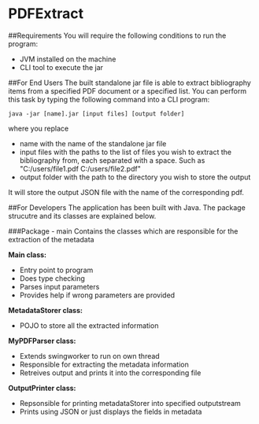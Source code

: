 # PDFExtract

##Requirements
You will require the following conditions to run the program:
- JVM installed on the machine
- CLI tool to execute the jar

##For End Users
The built standalone jar file is able to extract bibliography items from a specified PDF document or a specified list. You can perform this task by typing the following command into a CLI program:

    java -jar [name].jar [input files] [output folder]

where you replace
- name with the name of the standalone jar file
- input files with the paths to the list of files you wish to extract the bibliography from, each separated with a space. Such as "C:/users/file1.pdf C:/users/file2.pdf"
- output folder with the path to the directory you wish to store the output

It will store the output JSON file with the name of the corresponding pdf.

##For Developers
The application has been built with Java. The package strucutre and its classes are explained below.

###Package - main
Contains the classes which are responsible for the extraction of the metadata

**Main class:**
- Entry point to program
- Does type checking
- Parses input parameters 
- Provides help if wrong parameters are provided

**MetadataStorer class:**
- POJO to store all the extracted information

**MyPDFParser class:**
- Extends swingworker to run on own thread
- Responsible for extracting the metadata information
- Retreives output and prints it into the corresponding file

**OutputPrinter class:**
- Repsonsible for printing metadataStorer into specified outputstream
- Prints using JSON or just displays the fields in metadata

